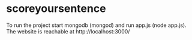 # scoreyoursentence

To run the project start mongodb (mongod) and run app.js (node app.js).
The website is reachable at http://localhost:3000/
